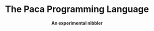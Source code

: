 <div align="center">
  <h1><b>The Paca Programming Language</b></h1>
  <p>
    <strong>An experimental nibbler</strong>
  </p>
</div>